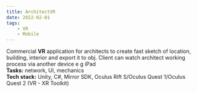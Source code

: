 ```yaml
---
title: ArchitectVR
date: 2022-02-01 
tags:
	- VR
	- Mobile
---
```


Commercial <b>VR</b> application for architects to create fast sketch of location, building, interior and export it to obj. Client can watch architect working process via another device e g iPad
<br>
<b>Tasks:</b> network, UI, mechanics
<br>
<b>Tech stack:</b> Unity, C#, Mirror SDK, Oculus Rift S/Oculus Quest 1/Oculus Quest 2 (VR - XR Toolkit)